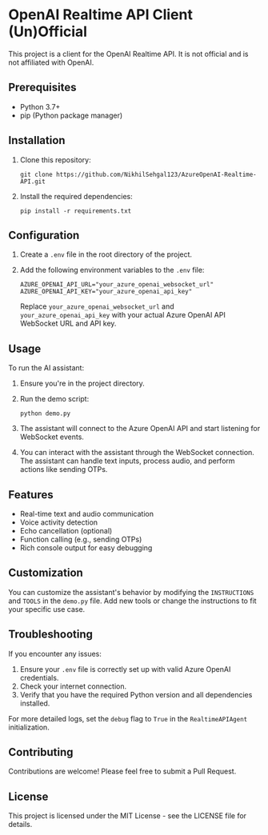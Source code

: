 # OpenAI Realtime API Client (Un)Official

This project is a client for the OpenAI Realtime API. It is not official and is not affiliated with OpenAI.

## Prerequisites

- Python 3.7+
- pip (Python package manager)

## Installation

1. Clone this repository:
   ```
   git clone https://github.com/NikhilSehgal123/AzureOpenAI-Realtime-API.git
   ```

2. Install the required dependencies:
   ```
   pip install -r requirements.txt
   ```

## Configuration

1. Create a `.env` file in the root directory of the project.

2. Add the following environment variables to the `.env` file:
   ```
   AZURE_OPENAI_API_URL="your_azure_openai_websocket_url"
   AZURE_OPENAI_API_KEY="your_azure_openai_api_key"
   ```
   Replace `your_azure_openai_websocket_url` and `your_azure_openai_api_key` with your actual Azure OpenAI API WebSocket URL and API key.

## Usage

To run the AI assistant:

1. Ensure you're in the project directory.

2. Run the demo script:
   ```
   python demo.py
   ```

3. The assistant will connect to the Azure OpenAI API and start listening for WebSocket events.

4. You can interact with the assistant through the WebSocket connection. The assistant can handle text inputs, process audio, and perform actions like sending OTPs.

## Features

- Real-time text and audio communication
- Voice activity detection
- Echo cancellation (optional)
- Function calling (e.g., sending OTPs)
- Rich console output for easy debugging

## Customization

You can customize the assistant's behavior by modifying the `INSTRUCTIONS` and `TOOLS` in the `demo.py` file. Add new tools or change the instructions to fit your specific use case.

## Troubleshooting

If you encounter any issues:

1. Ensure your `.env` file is correctly set up with valid Azure OpenAI credentials.
2. Check your internet connection.
3. Verify that you have the required Python version and all dependencies installed.

For more detailed logs, set the `debug` flag to `True` in the `RealtimeAPIAgent` initialization.

## Contributing

Contributions are welcome! Please feel free to submit a Pull Request.

## License

This project is licensed under the MIT License - see the LICENSE file for details.